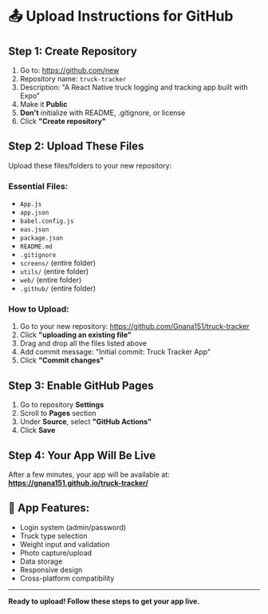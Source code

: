 # 📤 Upload Instructions for GitHub

## Step 1: Create Repository
1. Go to: https://github.com/new
2. Repository name: `truck-tracker`
3. Description: "A React Native truck logging and tracking app built with Expo"
4. Make it **Public**
5. **Don't** initialize with README, .gitignore, or license
6. Click **"Create repository"**

## Step 2: Upload These Files
Upload these files/folders to your new repository:

### Essential Files:
- `App.js`
- `app.json`
- `babel.config.js`
- `eas.json`
- `package.json`
- `README.md`
- `.gitignore`
- `screens/` (entire folder)
- `utils/` (entire folder)
- `web/` (entire folder)
- `.github/` (entire folder)

### How to Upload:
1. Go to your new repository: https://github.com/Gnana151/truck-tracker
2. Click **"uploading an existing file"**
3. Drag and drop all the files listed above
4. Add commit message: "Initial commit: Truck Tracker App"
5. Click **"Commit changes"**

## Step 3: Enable GitHub Pages
1. Go to repository **Settings**
2. Scroll to **Pages** section
3. Under **Source**, select **"GitHub Actions"**
4. Click **Save**

## Step 4: Your App Will Be Live
After a few minutes, your app will be available at:
**https://gnana151.github.io/truck-tracker/**

## 🎯 App Features:
- Login system (admin/password)
- Truck type selection
- Weight input and validation
- Photo capture/upload
- Data storage
- Responsive design
- Cross-platform compatibility

---
**Ready to upload! Follow these steps to get your app live.**
